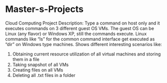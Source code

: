 # Master-s-Projects

Cloud Computing Project
Description: Type a command on host only and it executes commands on 3 different guest OS VMs. The guest OS can be Linux (any flavor) or Windows XP, still the commands execute. Linux commands like “ls” for the common command interface get executed as “dir” on Windows type machines. Shows different interesting scenarios like:
1) Obtaining current resource utilization of all virtual machines and storing them in a file
2) Taking snapshot of all VMs
3) Creating files on all VMs
4) Deleting all .txt files in a folder


